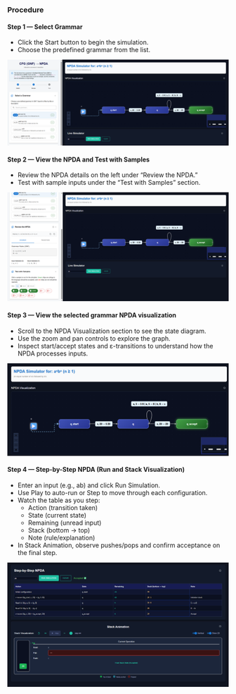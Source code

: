 ### Procedure

#### Step 1 — Select Grammar
- Click the Start button to begin the simulation.
- Choose the predefined grammar from the list.

![Step 1 — Select Grammar](./images/step1selectgrammer.png)

#### Step 2 — View the NPDA and Test with Samples
- Review the NPDA details on the left under “Review the NPDA.”
- Test with sample inputs under the “Test with Samples” section.

![Step 2 — Review NPDA and Test](./images/step2selectedview.png)

#### Step 3 — View the selected grammar NPDA visualization
- Scroll to the NPDA Visualization section to see the state diagram.
- Use the zoom and pan controls to explore the graph.
- Inspect start/accept states and ε-transitions to understand how the NPDA processes inputs.

![Step 3 — NPDA Visualization for the selected grammar](./images/step3npdaviz.png)

#### Step 4 — Step-by-Step NPDA (Run and Stack Visualization)
- Enter an input (e.g., ab) and click Run Simulation.
- Use Play to auto-run or Step to move through each configuration.
- Watch the table as you step:
  - Action (transition taken)
  - State (current state)
  - Remaining (unread input)
  - Stack (bottom → top)
  - Note (rule/explanation)
- In Stack Animation, observe pushes/pops and confirm acceptance on the final step.

![Step 4 — Step-by-Step NPDA](./images/step4stackvisualization.png)